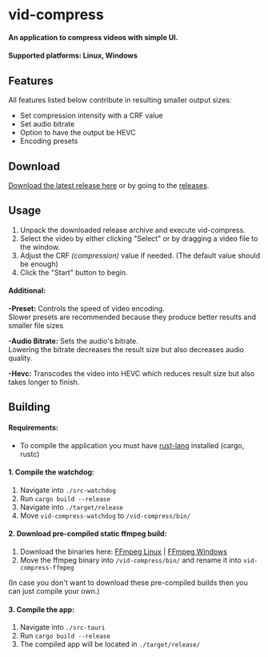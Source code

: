 # vid-compress  

  #### An application to compress videos with simple UI.
  #### Supported platforms: Linux, Windows

## Features
  All features listed below contribute in resulting smaller output sizes:
  - Set compression intensity with a CRF value
  - Set audio bitrate
  - Option to have the output be HEVC
  - Encoding presets

## Download
  [Download the latest release here](https://github.com/JustSypth/vid-compress/releases/latest) or by going to the [releases](https://github.com/JustSypth/vid-compress/releases/).

## Usage
  1. Unpack the downloaded release archive and execute vid-compress.
  2. Select the video by either clicking "Select" or by dragging a video file to the window.
  3. Adjust the CRF <i> (compression) </i> value if needed. (The default value should be enough)
  4. Click the "Start" button to begin.

#### Additional:
  **-Preset:** Controls the speed of video encoding.   
    Slower presets are recommended because they produce better results and smaller file sizes
    
  **-Audio Bitrate:** Sets the audio's bitrate.   
    Lowering the bitrate decreases the result size but also decreases audio quality.

  **-Hevc:** Transcodes the video into HEVC which reduces result size but also takes longer to finish.

## Building
  #### Requirements:
  - To compile the application you must have [rust-lang](https://www.rust-lang.org/) installed (cargo, rustc)

  #### 1. Compile the watchdog:
  1. Navigate into `./src-watchdog`
  4. Run `cargo build --release`
  5. Navigate into `./target/release`
  6. Move `vid-compress-watchdog` to `/vid-compress/bin/`
  
  #### 2. Download pre-compiled static ffmpeg build:
  1. Download the binaries here: [FFmpeg Linux](https://johnvansickle.com/ffmpeg/) | [FFmpeg Windows](https://www.gyan.dev/ffmpeg/builds/)
  2. Move the ffmpeg binary into `/vid-compress/bin/` and rename it into `vid-compress-ffmpeg`

  (In case you don't want to download these pre-compiled builds then you can just compile your own.)

  #### 3. Compile the app:
  1. Navigate into `./src-tauri`
  2. Run `cargo build --release`
  3. The compiled app will be located in `./target/release/`
